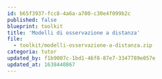 ```yaml
---
id: b65f3937-fcc8-4a6a-a700-c30e4f099b2c
published: false
blueprint: toolkit
title: 'Modelli di osservazione a distanza'
file:
  - toolkit/modelli-osservazione-a-distanza.zip
categoria: tutor
updated_by: f1b9007c-1bd1-46f8-87e7-3347789e057e
updated_at: 1638440867
---
```

